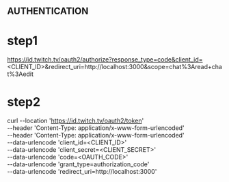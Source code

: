 ## AUTHENTICATION
# step1
https://id.twitch.tv/oauth2/authorize?response_type=code&client_id=<CLIENT_ID>&redirect_uri=http://localhost:3000&scope=chat%3Aread+chat%3Aedit

# step2
curl --location 'https://id.twitch.tv/oauth2/token' \
--header 'Content-Type: application/x-www-form-urlencoded' \
--header 'Content-Type: application/x-www-form-urlencoded' \
--data-urlencode 'client_id=<CLIENT_ID>' \
--data-urlencode 'client_secret=<CLIENT_SECRET>' \
--data-urlencode 'code=<OAUTH_CODE>' \
--data-urlencode 'grant_type=authorization_code' \
--data-urlencode 'redirect_uri=http://localhost:3000'

